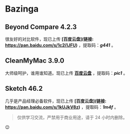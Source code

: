# Bazinga


## Beyond Compare 4.2.3
很友好的对比软件，现已上传 **[百度云盘](链接: https://pan.baidu.com/s/1c2i1JFU)** ，提取码：***g441*** 。

## CleanMyMac 3.9.0
大师级呵护，谁用谁知道。现已上传 **[百度云盘](https://pan.baidu.com/s/1bpcxt3T)** ，提取码：***pic1*** 。

## Sketch 46.2
几乎是产品经理必备软件，现已上传 **[百度云盘](链接: https://pan.baidu.com/s/1kUJkV8z)** ，提取码：***1m4f*** 。




> 仅供学习交流，严禁用于商业用途，请于 24 小时内删除。

😉
